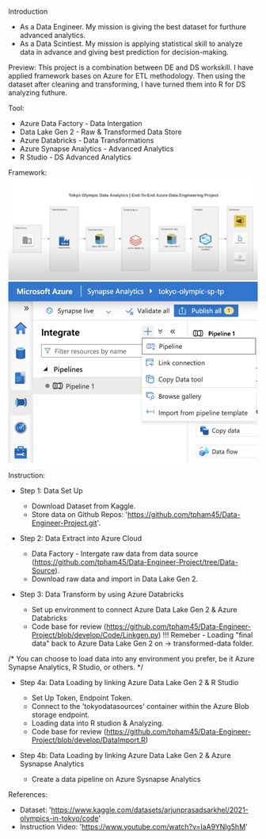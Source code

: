Introduction
* As a Data Engineer. My mission is giving the best dataset for furthure advanced analytics.
* As a Data Scintiest. My mission is applying statistical skill to analyze data in advance and giving best prediction for decision-making.

Preview: This project is a combination between DE and DS workskill. I have applied framework bases on Azure for ETL methodology. Then using the dataset after cleaning and transforming, I have turned them into R for DS analyzing futhure.

Tool:
* Azure Data Factory - Data Intergation 
* Data Lake Gen 2 - Raw & Transformed Data Store
* Azure Databricks - Data Transformations
* Azure Synapse Analytics - Advanced Analytics
* R Studio - DS Advanced Analytics

Framework:
![Framework](./Picture/Framework.png)
![Pipeline](./Picture/Pipeline.png)


Instruction:
* Step 1: Data Set Up
    - Download Dataset from Kaggle.
    - Store data on Github Repos: 'https://github.com/tpham45/Data-Engineer-Project.git'.

* Step 2: Data Extract into Azure Cloud
    - Data Factory - Intergate raw data from data source (https://github.com/tpham45/Data-Engineer-Project/tree/Data-Source).
    - Download raw data and import in Data Lake Gen 2.

* Step 3: Data Transform by using Azure Databricks
    - Set up environment to connect Azure Data Lake Gen 2 & Azure Databricks
    - Code base for review (https://github.com/tpham45/Data-Engineer-Project/blob/develop/Code/Linkgen.py)
    !!! Remeber - Loading "final data" back to Azure Data Lake Gen 2 on -> transformed-data folder.

/* You can choose to load data into any environment you prefer, be it Azure Synapse Analytics, R Studio, or others. */

* Step 4a: Data Loading by linking Azure Data Lake Gen 2 & R Studio
    - Set Up Token, Endpoint Token.
    - Connect to the 'tokyodatasources' container within the Azure Blob storage endpoint.
    - Loading data into R studion & Analyzing.
    - Code base for review (https://github.com/tpham45/Data-Engineer-Project/blob/develop/DataImport.R)

* Step 4b: Data Loading by linking Azure Data Lake Gen 2 & Azure Sysnapse Analytics
    - Create a data pipeline on Azure Sysnapse Analytics



References:
* Dataset: 'https://www.kaggle.com/datasets/arjunprasadsarkhel/2021-olympics-in-tokyo/code'
* Instruction Video: 'https://www.youtube.com/watch?v=IaA9YNlg5hM' 


